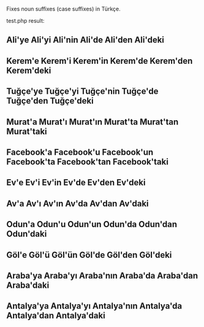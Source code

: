 Fixes noun suffixes (case suffixes) in Türkçe.

test.php result:

Ali'ye
Ali'yi
Ali'nin
Ali'de
Ali'den
Ali'deki
-
Kerem'e
Kerem'i
Kerem'in
Kerem'de
Kerem'den
Kerem'deki
-
Tuğçe'ye
Tuğçe'yi
Tuğçe'nin
Tuğçe'de
Tuğçe'den
Tuğçe'deki
-
Murat'a
Murat'ı
Murat'ın
Murat'ta
Murat'tan
Murat'taki
-
Facebook'a
Facebook'u
Facebook'un
Facebook'ta
Facebook'tan
Facebook'taki
-
Ev'e
Ev'i
Ev'in
Ev'de
Ev'den
Ev'deki
-
Av'a
Av'ı
Av'ın
Av'da
Av'dan
Av'daki
-
Odun'a
Odun'u
Odun'un
Odun'da
Odun'dan
Odun'daki
-
Göl'e
Göl'ü
Göl'ün
Göl'de
Göl'den
Göl'deki
-
Araba'ya
Araba'yı
Araba'nın
Araba'da
Araba'dan
Araba'daki
-
Antalya'ya
Antalya'yı
Antalya'nın
Antalya'da
Antalya'dan
Antalya'daki
-